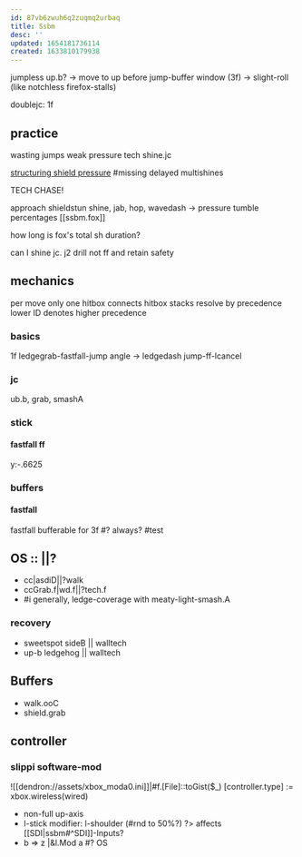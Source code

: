 ```yaml
---
id: 87vb6zwuh6q2zuqmq2urbaq
title: Ssbm
desc: ''
updated: 1654181736114
created: 1633810179938
---
```


jumpless up.b?
-> move to up before jump-buffer window (3f)
-> slight-roll (like notchless firefox-stalls)

doublejc: 1f

## practice
wasting jumps
weak pressure
tech
  shine.jc

[structuring shield pressure](https://www.youtube.com/watch?v=tFTAohqK6TU)
#missing
delayed multishines

TECH CHASE!

approach
shieldstun
shine, jab, hop, wavedash
-> pressure
tumble percentages [[ssbm.fox]]

how long is fox's total sh duration?

can I shine jc. j2 drill not ff and retain safety

## mechanics
per move only one hitbox connects
hitbox stacks resolve by precedence
lower ID denotes higher precedence

### basics
1f ledgegrab-fastfall-jump
  angle -> ledgedash
jump-ff-lcancel

### jc
ub.b, grab, smashA
### stick
#### fastfall ff
y:-.6625
### buffers
#### fastfall
fastfall bufferable for 3f #? always? #test

## OS :: ||?
- cc|asdiD||?walk
- ccGrab.f|wd.f||?tech.f
- #i generally, ledge-coverage with meaty-light-smash.A
### recovery
- sweetspot sideB || walltech
- up-b ledgehog || walltech
## Buffers
- walk.ooC
- shield.grab

## controller
### slippi software-mod
![[dendron://assets/xbox_moda0.ini]]|#f.[File]::toGist($_)
[controller.type] := xbox.wireless(wired)
- non-full up-axis
- l-stick modifier: l-shoulder (#rnd to 50%?) ?> affects [[SDI|ssbm#^SDI]]-Inputs?
- b => z |&l.Mod a
#? OS